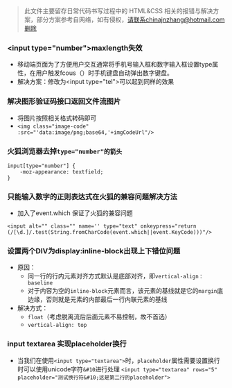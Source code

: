 > 此文件主要留存日常代码书写过程中的 HTML&CSS 相关的报错与解决方案，部分方案参考自网络，如有侵权，请联系chinajnzhang@hotmail.com删除

### &lt;input type="number"&gt;maxlength失效
* 移动端页面为了方便用户交互通常将手机号输入框和数字输入框设置type属性，在用户触发fcous（）时手机键盘自动弹出数字键盘。
* 解决方案：修改为&lt;input
type="tel"&gt;可以起到同样的效果

### 解决图形验证码接口返回文件流图片
* 将图片按照相关格式转码即可
* `<img class="image-code" :src="'data:image/png;base64,'+imgCodeUrl"/>`

### 火狐浏览器去掉`type="number"的箭头`

```
input[type="number"] {
    -moz-appearance: textfield;
}
```

### 只能输入数字的正则表达式在火狐的兼容问题解决方法
* 加入了event.which  保证了火狐的兼容问题

```
<input alt="" class="" name='' type="text" onkeypress="return (/[\d.]/.test(String.fromCharCode(event.which||event.KeyCode)))"/>
```

### 设置两个DIV为display:inline-block出现上下错位问题
* 原因：
	* 同一行的行内元素对齐方式默认是底部对齐，即`vertical-align：baseline`
	* 对于内容为空的`inline-block`元素而言，该元素的基线就是它的`margin`底边缘，否则就是元素的内部最后一行内联元素的基线
* 解决方式：
	* `float`（考虑脱离流后后面元素不易控制，故不首选）
	* `vertical-align: top`

### input textarea 实现placeholder换行
* 当我们在使用`<input type="textarea">`时，`placeholder`属性需要设置换行时可以使用unicode字符`&#10`进行处理
`<input type="textarea" rows="5" placeholder="测试换行符&#10;这是第二行的placeholder">`